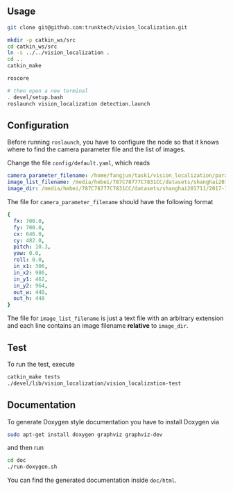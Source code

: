 ## Usage

```.sh
git clone git@github.com:trunktech/vision_localization.git

mkdir -p catkin_ws/src
cd catkin_ws/src
ln -s ../../vision_localization .
cd ..
catkin_make

roscore

# then open a new terminal
. devel/setup.bash
roslaunch vision_localization detection.launch
```

## Configuration

Before running `roslaunch`, you have to configure the node so
that it knows where to find the camera parameter file and
the list of images.

Change the file `config/default.yaml`, which reads

```yaml
camera_parameter_filename: /home/fangjun/task1/vision_localization/param/pudong.yaml
image_list_filename: /media/hebei/787C78777C7831CC/datasets/shanghai201711/img.list
image_dir: /media/hebei/787C78777C7831CC/datasets/shanghai201711/2017-11-13-11-35-53
```

The file for `camera_parameter_filename` should have the following format

```yaml
{
  fx: 700.0,
  fy: 700.0,
  cx: 646.0,
  cy: 482.0,
  pitch: 10.3,
  yaw: 0.0,
  roll: 0.0,
  in_x1: 306,
  in_x2: 986,
  in_y1: 462,
  in_y2: 964,
  out_w: 448,
  out_h: 448
}
```

The file for `image_list_filename` is just a text file
with an arbitrary extension and each line contains
an image filename **relative** to `image_dir`.

## Test

To run the test, execute

```.sh
catkin_make tests
./devel/lib/vision_localization/vision_localization-test
```

## Documentation

To generate Doxygen style documentation you have to install
Doxygen via

```.sh
sudo apt-get install doxygen graphviz graphviz-dev
```

and then run

```.sh
cd doc
./run-doxygen.sh
```

You can find the generated documentation inside `doc/html`.
